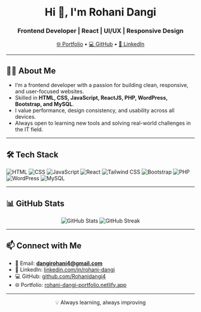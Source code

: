 <!-- Header -->
<h1 align="center">Hi 👋, I'm <strong>Rohani Dangi</strong></h1>
<h3 align="center">Frontend Developer | React | UI/UX | Responsive Design</h3>

<p align="center">
  <a href="https://rohani-dangi-portfolio.netlify.app" target="_blank">🌐 Portfolio</a> •
  <a href="https://github.com/Rohanidangi4" target="_blank">💻 GitHub</a> •
  <a href="https://www.linkedin.com/in/rohani-dangi" target="_blank">🔗 LinkedIn</a>
</p>

---

## 👩‍💻 About Me
- I’m a frontend developer with a passion for building clean, responsive, and user-focused websites.  
- Skilled in **HTML, CSS, JavaScript, ReactJS, PHP, WordPress, Bootstrap, and MySQL**.  
- I value performance, design consistency, and usability across all devices.  
- Always open to learning new tools and solving real-world challenges in the IT field.  

---

## 🛠️ Tech Stack
<p>
  <img src="https://img.shields.io/badge/HTML5-FF6A00?logo=html5&style=for-the-badge" alt="HTML">
  <img src="https://img.shields.io/badge/CSS3-1572B6?logo=css3&style=for-the-badge" alt="CSS">
  <img src="https://img.shields.io/badge/JavaScript-F7DF1E?logo=javascript&style=for-the-badge" alt="JavaScript">
  <img src="https://img.shields.io/badge/React-61DAFB?logo=react&style=for-the-badge" alt="React">
  <img src="https://img.shields.io/badge/Tailwind-06B6D4?logo=tailwind-css&style=for-the-badge" alt="Tailwind CSS">
  <img src="https://img.shields.io/badge/Bootstrap-7952B3?logo=bootstrap&style=for-the-badge" alt="Bootstrap">
  <img src="https://img.shields.io/badge/PHP-777BB4?logo=php&style=for-the-badge" alt="PHP">
  <img src="https://img.shields.io/badge/WordPress-21759B?logo=wordpress&style=for-the-badge" alt="WordPress">
  <img src="https://img.shields.io/badge/MySQL-005C84?logo=mysql&style=for-the-badge" alt="MySQL">
</p>

---

## 📊 GitHub Stats
<p align="center">
  <img src="https://github-readme-stats.vercel.app/api?username=Rohanidangi4&show_icons=true&theme=radical" alt="GitHub Stats" />
  <img src="https://github-readme-streak-stats.herokuapp.com/?user=Rohanidangi4&theme=radical" alt="GitHub Streak" />
</p>

---

## 📫 Connect with Me
- 📧 Email: **dangirohani4@gmail.com**  
- 🔗 LinkedIn: [linkedin.com/in/rohani-dangi](https://www.linkedin.com/in/rohani-dangi)  
- 💻 GitHub: [github.com/Rohanidangi4](https://github.com/Rohanidangi4)  
- 🌐 Portfolio: [rohani-dangi-portfolio.netlify.app](https://rohani-dangi-portfolio.netlify.app)  

---

<p align="center">💡 Always learning, always improving</p>

